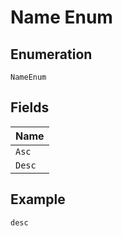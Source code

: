 
# Name Enum

## Enumeration

`NameEnum`

## Fields

| Name |
|  --- |
| `Asc` |
| `Desc` |

## Example

```
desc
```

